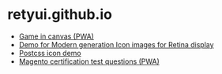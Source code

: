 # retyui.github.io

- [Game in canvas (PWA)](https://retyui.github.io/pwa-canvas/index.html)
- [Demo for Modern generation Icon images for Retina display](https://retyui.github.io/modern-generation-icon-for-retina-display/)
- [Postcss icon demo](https://retyui.github.io/postcss-icon/)
- [Magento certification test questions (PWA)](https://retyui.github.io/magento-certification/)
